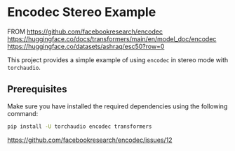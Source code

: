 # Encodec Stereo Example
FROM https://github.com/facebookresearch/encodec
https://huggingface.co/docs/transformers/main/en/model_doc/encodec
https://huggingface.co/datasets/ashraq/esc50?row=0

This project provides a simple example of using `encodec` in stereo mode with `torchaudio`.

## Prerequisites

Make sure you have installed the required dependencies using the following command:
```bash
pip install -U torchaudio encodec transformers
```
https://github.com/facebookresearch/encodec/issues/12

